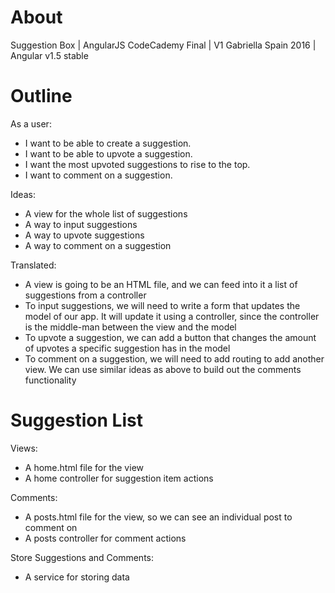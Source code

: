 # About
Suggestion Box
| AngularJS CodeCademy Final
| V1 Gabriella Spain 2016
| Angular v1.5 stable

# Outline

As a user:
* I want to be able to create a suggestion.
* I want to be able to upvote a suggestion.
* I want the most upvoted suggestions to rise to the top.
* I want to comment on a suggestion.

Ideas:
* A view for the whole list of suggestions
* A way to input suggestions
* A way to upvote suggestions
* A way to comment on a suggestion

Translated:
* A view is going to be an HTML file, and we can feed into it a list of suggestions from a controller
* To input suggestions, we will need to write a form that updates the model of our app. It will update it using a controller, since the controller is the middle-man between the view and the model
* To upvote a suggestion, we can add a button that changes the amount of upvotes a specific suggestion has in the model
* To comment on a suggestion, we will need to add routing to add another view. We can use similar ideas as above to build out the comments functionality

# Suggestion List

Views:
* A home.html file for the view
* A home controller for suggestion item actions

Comments:
* A posts.html file for the view, so we can see an individual post to comment on
* A posts controller for comment actions

Store Suggestions and Comments:
* A service for storing data
